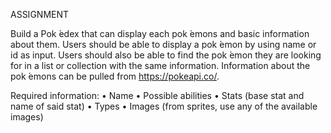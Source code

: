 ASSIGNMENT

Build a Pok ́edex that can display each pok ́emons and basic information about them. Users should
be able to display a pok ́emon by using name or id as input.
Users should also be able to find the pok ́emon they are looking for in a list or collection with the
same information.
Information about the pok ́emons can be pulled from https://pokeapi.co/.

Required information:
• Name
• Possible abilities
• Stats (base stat and name of said stat)
• Types
• Images (from sprites, use any of the available images)